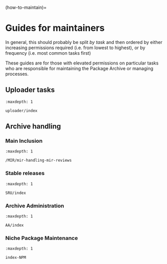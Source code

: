 (how-to-maintain)=
# Guides for maintainers

In general, this should probably be split *by task* and then ordered by either
increasing permissions required (i.e. from lowest to highest), or by
frequency (i.e. most common tasks first)

These guides are for those with elevated permissions on particular tasks who
are responsible for maintaining the Package Archive or managing processes.

## Uploader tasks

```{toctree}
:maxdepth: 1

uploader/index
```

## Archive handling

### Main Inclusion

```{toctree}
:maxdepth: 1

/MIR/mir-handling-mir-reviews
```

### Stable releases

```{toctree}
:maxdepth: 1

SRU/index
```

### Archive Administration

```{toctree}
:maxdepth: 1

AA/index
```

### Niche Package Maintenance

```{toctree}
:maxdepth: 1

index-NPM
```
